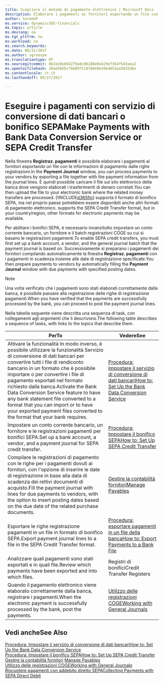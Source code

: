 ```yaml
---
title: Scegliere il metodo di pagamento elettronico | Microsoft Docs
description: Elaborare i pagamenti ai fornitori esportando un file con le informazioni di pagamento dalle righe registrazioni.
author: SorenGP
ms.service: dynamics365-financials
ms.topic: article
ms.devlang: na
ms.tgt_pltfrm: na
ms.workload: na
ms.search.keywords: 
ms.date: 08/21/2017
ms.author: sgroespe
ms.translationtype: HT
ms.sourcegitcommit: 8b2e20e694279a8c06188e0e429ef3b4fb43aea2
ms.openlocfilehash: 20ae505bc76b8971c678de9e2664653aa5032d6e
ms.contentlocale: it-it
ms.lasthandoff: 09/27/2017

---
```

# <a name="make-payments-with-bank-data-conversion-service-or-sepa-credit-transfer"></a><span data-ttu-id="d8459-103">Eseguire i pagamenti con servizio di conversione di dati bancari o bonifico SEPA</span><span class="sxs-lookup"><span data-stu-id="d8459-103">Make Payments with Bank Data Conversion Service or SEPA Credit Transfer</span></span>
<span data-ttu-id="d8459-104">Nella finestra **Registraz. pagamenti** è possibile elaborare i pagamenti ai fornitori esportando un file con le informazioni di pagamento dalle righe registrazioni.</span><span class="sxs-lookup"><span data-stu-id="d8459-104">In the **Payment Journal** window, you can process payments to your vendors by exporting a file together with the payment information from the journal lines.</span></span> <span data-ttu-id="d8459-105">È quindi possibile caricare il file sul sito elettronico della banca dove vengono elaborati i trasferimenti di denaro correlati.</span><span class="sxs-lookup"><span data-stu-id="d8459-105">You can then upload the file to your electronic bank where the related money transfers are processed.</span></span> [!INCLUDE[d365fin](includes/d365fin_md.md)]<span data-ttu-id="d8459-106"> supporta il formato di bonifico SEPA, ma nel proprio paese potrebbero essere disponibili anche altri formati di pagamento elettronico.</span><span class="sxs-lookup"><span data-stu-id="d8459-106"> supports the SEPA Credit Transfer format, but in your country/region, other formats for electronic payments may be available.</span></span>   

 <span data-ttu-id="d8459-107">Per abilitare i bonifici SEPA, è necessario innanzitutto impostare un conto corrente bancario, un fornitore e il batch registrazioni COGE su cui si basano le registrazioni pagamenti.</span><span class="sxs-lookup"><span data-stu-id="d8459-107">To enable SEPA credit transfers, you must first set up a bank account, a vendor, and the general journal batch that the payment journal is based on.</span></span> <span data-ttu-id="d8459-108">Successivamente si preparano i pagamenti dei fornitori compilando automaticamente la finestra **Registraz. pagamenti** con i pagamenti in scadenza insieme alle date di registrazione specificate.</span><span class="sxs-lookup"><span data-stu-id="d8459-108">You then prepare payments to vendors by automatically filling the **Payment Journal** window with due payments with specified posting dates.</span></span>  

> [!NOTE]  
>  <span data-ttu-id="d8459-109">Una volta verificato che i pagamenti sono stati elaborati correttamente dalla banca, è possibile passare alla registrazione delle righe di registrazione pagamenti.</span><span class="sxs-lookup"><span data-stu-id="d8459-109">When you have verified that the payments are successfully processed by the bank, you can proceed to post the payment journal lines.</span></span>  

 <span data-ttu-id="d8459-110">Nella tabella seguente viene descritta una sequenza di task, con collegamenti agli argomenti che li descrivono.</span><span class="sxs-lookup"><span data-stu-id="d8459-110">The following table describes a sequence of tasks, with links to the topics that describe them.</span></span>   

|<span data-ttu-id="d8459-111">**Per**</span><span class="sxs-lookup"><span data-stu-id="d8459-111">**To**</span></span>|<span data-ttu-id="d8459-112">**Vedere**</span><span class="sxs-lookup"><span data-stu-id="d8459-112">**See**</span></span>|  
|------------|-------------|  
|<span data-ttu-id="d8459-113">Attivare la funzionalità In modo inverso, è possibile utilizzare la funzionalità Servizio di conversione di dati bancari per convertire tutti i file di rendiconto bancario in un formato che è possibile importare o per convertire i file di pagamento esportati nel formato richiesto dalla banca.</span><span class="sxs-lookup"><span data-stu-id="d8459-113">Activate the Bank Data Conversion Service feature to have any bank statement file converted to a format that you can import or to have your exported payment files converted to the format that your bank requires.</span></span>|[<span data-ttu-id="d8459-114">Procedura: Impostare il servizio di conversione di dati bancari</span><span class="sxs-lookup"><span data-stu-id="d8459-114">How to: Set Up the Bank Data Conversion Service</span></span>](bank-how-setup-bank-statement-service.md)|  
|<span data-ttu-id="d8459-115">Impostare un conto corrente bancario, un fornitore e le registrazioni pagamenti per bonifici SEPA.</span><span class="sxs-lookup"><span data-stu-id="d8459-115">Set up a bank account, a vendor, and a payment journal for SEPA credit transfer.</span></span>|[<span data-ttu-id="d8459-116">Procedura: Impostare il bonifico SEPA</span><span class="sxs-lookup"><span data-stu-id="d8459-116">How to: Set Up SEPA Credit Transfer</span></span>](finance-how-to-set-up-sepa-credit-transfer.md)|  
|<span data-ttu-id="d8459-117">Compilare le registrazioni di pagamento con le righe per i pagamenti dovuti ai fornitori, con l'opzione di inserire le date di registrazione in base alla data di scadenza dei reltivi documenti di acquisto.</span><span class="sxs-lookup"><span data-stu-id="d8459-117">Fill the payment journal with lines for due payments to vendors, with the option to insert posting dates based on the due date of the related purchase documents.</span></span>|[<span data-ttu-id="d8459-118">Gestire la contabilità fornitori</span><span class="sxs-lookup"><span data-stu-id="d8459-118">Manage Payables</span></span>](payables-manage-payables.md)|  
|<span data-ttu-id="d8459-119">Esportare le righe registrazione pagamenti in un file in formato di bonifico SEPA.</span><span class="sxs-lookup"><span data-stu-id="d8459-119">Export payment journal lines to a file in the SEPA Credit Transfer format.</span></span>|[<span data-ttu-id="d8459-120">Procedura: esportare pagamenti in un file della banca</span><span class="sxs-lookup"><span data-stu-id="d8459-120">How to: Export Payments to a Bank File</span></span>](payables-how-export-payments-bank-file.md)|  
|<span data-ttu-id="d8459-121">Analizzare quali pagamenti sono stati esportati e in quali file.</span><span class="sxs-lookup"><span data-stu-id="d8459-121">Review which payments have been exported and into which files.</span></span>|<span data-ttu-id="d8459-122">Registri di bonifici</span><span class="sxs-lookup"><span data-stu-id="d8459-122">Credit Transfer Registers</span></span>|  
|<span data-ttu-id="d8459-123">Quando il pagamento elettronico viene elaborato correttamente dalla banca, registrare i pagamenti.</span><span class="sxs-lookup"><span data-stu-id="d8459-123">When the electronic payment is successfully processed by the bank, post the payments.</span></span>|[<span data-ttu-id="d8459-124">Utilizzo delle registrazioni COGE</span><span class="sxs-lookup"><span data-stu-id="d8459-124">Working with General Journals</span></span>](ui-work-general-journals.md)|  

## <a name="see-also"></a><span data-ttu-id="d8459-125">Vedi anche</span><span class="sxs-lookup"><span data-stu-id="d8459-125">See Also</span></span>  
[<span data-ttu-id="d8459-126">Procedura: Impostare il servizio di conversione di dati bancari</span><span class="sxs-lookup"><span data-stu-id="d8459-126">How to: Set Up the Bank Data Conversion Service</span></span>](bank-how-setup-bank-statement-service.md)  
[<span data-ttu-id="d8459-127">Procedura: Impostare il bonifico SEPA</span><span class="sxs-lookup"><span data-stu-id="d8459-127">How to: Set Up SEPA Credit Transfer</span></span>](finance-how-to-set-up-sepa-credit-transfer.md)  
<span data-ttu-id="d8459-128">[Gestire la contabilità fornitori](payables-manage-payables.md) </span><span class="sxs-lookup"><span data-stu-id="d8459-128">[Manage Payables](payables-manage-payables.md) </span></span>  
[<span data-ttu-id="d8459-129">Utilizzo delle registrazioni COGE</span><span class="sxs-lookup"><span data-stu-id="d8459-129">Working with General Journals</span></span>](ui-work-general-journals.md)  
[<span data-ttu-id="d8459-130">Riscuotere pagamenti con addebito diretto SEPA</span><span class="sxs-lookup"><span data-stu-id="d8459-130">Collecting Payments with SEPA Direct Debit</span></span>](finance-collect-payments-with-sepa-direct-debit.md)   

